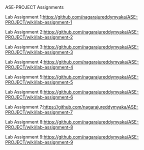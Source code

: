 ASE-PROJECT Assignments

Lab Assignment 1:https://github.com/nagarajureddymyaka/ASE-PROJECT/wiki/lab-assignment-1

Lab Assignment 2:https://github.com/nagarajureddymyaka/ASE-PROJECT/wiki/lab-assignment-2

Lab Assignment 3:https://github.com/nagarajureddymyaka/ASE-PROJECT/wiki/lab-assignment-3

Lab Assignment 4:https://github.com/nagarajureddymyaka/ASE-PROJECT/wiki/lab-assignment-4

Lab Assignment 5:https://github.com/nagarajureddymyaka/ASE-PROJECT/wiki/lab-assignment-5

Lab Assignment 6:https://github.com/nagarajureddymyaka/ASE-PROJECT/wiki/lab-assignment-6

Lab Assignment 7:https://github.com/nagarajureddymyaka/ASE-PROJECT/wiki/lab-assignment-7

Lab Assignment 8:https://github.com/nagarajureddymyaka/ASE-PROJECT/wiki/lab-assignment-8

Lab Assignment 9:https://github.com/nagarajureddymyaka/ASE-PROJECT/wiki/lab-assignment-9
